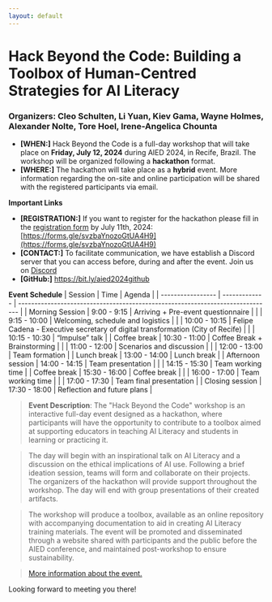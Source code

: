 ```yaml
---
layout: default
---
```


# Hack Beyond the Code: Building a Toolbox of Human-Centred Strategies for AI Literacy
### Organizers: Cleo Schulten, Li Yuan, Kiev Gama, Wayne Holmes, Alexander Nolte, Tore Hoel, Irene-Angelica Chounta


- **[WHEN:]** Hack Beyond the Code is a full-day workshop that will take place on **Friday, July 12, 2024** during AIED 2024, in Recife, Brazil. The workshop will be organized following a **hackathon** format.
- **[WHERE:]** The hackathon will take place as a **hybrid** event. More information regarding the on-site and online participation will be shared with the registered participants via email.

**Important Links**
- **[REGISTRATION:]** If you want to register for the hackathon please fill in the [registration form](https://forms.gle/svzbaYnozoGtUA4H9) by July 11th, 2024: [https://forms.gle/svzbaYnozoGtUA4H9](https://forms.gle/svzbaYnozoGtUA4H9)
- **[CONTACT:]** To facilitate communication, we have establish a Discord server that you can access before, during and after the event. Join us on [Discord](https://discord.gg/yRhBD56DUA )
- **[GitHub:]** https://bit.ly/aied2024github

**Event Schedule**
| Session           | Time          | Agenda                                                                         | 
| ----------------- | ------------- | ------------------------------------------------------------------------------ |
| Morning Session   | 9:00 - 9:15   | Arriving + Pre-event questionnaire                                             |
|                   | 9:15 - 10:00  | Welcoming, schedule and logistics                                              |
|                   | 10:00 - 10:15 | Felipe Cadena - Executive secretary of digital transformation (City of Recife) |
|                   | 10:15 - 10:30 | “Impulse” talk                                                                 |
| Coffee break      | 10:30 - 11:00 | Coffee Break + Brainstorming                                                   |
|                   | 11:00 - 12:00 | Scenarios and discussion                                                       |
|                   | 12:00 - 13:00 | Team formation                                                                 |
| Lunch break       | 13:00 - 14:00 | Lunch break                                                                    |
| Afternoon session | 14:00 - 14:15 | Team presentation                                                              |
|                   | 14:15 - 15:30 | Team working time                                                              |
| Coffee break      | 15:30 - 16:00 | Coffee break                                                                   |
|                   | 16:00 - 17:00 | Team working time                                                              |
|                   | 17:00 - 17:30 | Team final presentation                                                        |
| Closing session   | 17:30 - 18:00 | Reflection and future plans                                                    |


> **Event Description**: The "Hack Beyond the Code" workshop is an interactive full-day event designed as a hackathon, where participants will have the opportunity to contribute to a toolbox aimed at supporting educators in teaching AI Literacy and students in learning or practicing it.

>The day will begin with an inspirational talk on AI Literacy and a discussion on the ethical implications of AI use. Following a brief ideation session, teams will form and collaborate on their projects. The organizers of the hackathon will provide support throughout the workshop. The day will end with group presentations of their created artifacts.

>The workshop will produce a toolbox, available as an online repository with accompanying documentation to aid in creating AI Literacy training materials. The event will be promoted and disseminated through a website shared with participants and the public before the AIED conference, and maintained post-workshop to ensure sustainability.

>[More information about the event.](../materials/AIED24_Combined_Workshop_Proposal.pdf)

Looking forward to meeting you there!
